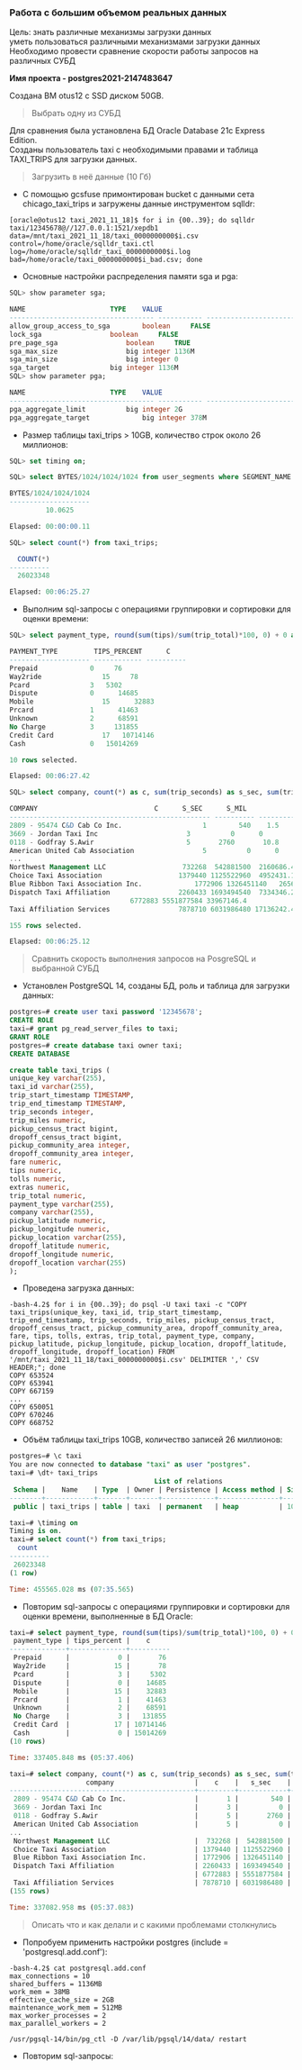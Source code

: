 ### Работа с большим объемом реальных данных

Цель:
знать различные механизмы загрузки данных  
уметь пользоваться различными механизмами загрузки данных  
Необходимо провести сравнение скорости работы запросов на различных СУБД

<b>Имя проекта - postgres2021-2147483647</b>

Создана ВМ otus12 с SSD диском 50GB.

>Выбрать одну из СУБД  

Для сравнения была установлена БД Oracle Database 21c Express Edition.  
Созданы пользователь taxi с необходимыми правами и таблица TAXI_TRIPS для загрузки данных.  

>Загрузить в неё данные (10 Гб)  

- С помощью gcsfuse примонтирован bucket с данными сета chicago_taxi_trips и загружены данные инструментом sqlldr:  
```console
[oracle@otus12 taxi_2021_11_18]$ for i in {00..39}; do sqlldr taxi/12345678@//127.0.0.1:1521/xepdb1 data=/mnt/taxi_2021_11_18/taxi_0000000000$i.csv control=/home/oracle/sqlldr_taxi.ctl log=/home/oracle/sqlldr_taxi_0000000000$i.log bad=/home/oracle/taxi_0000000000$i_bad.csv; done
```
- Основные настройки распределения памяти sga и pga:
```sql
SQL> show parameter sga;

NAME				     TYPE	 VALUE
------------------------------------ ----------- ------------------------------
allow_group_access_to_sga	     boolean	 FALSE
lock_sga			     boolean	 FALSE
pre_page_sga			     boolean	 TRUE
sga_max_size			     big integer 1136M
sga_min_size			     big integer 0
sga_target			     big integer 1136M
SQL> show parameter pga;

NAME				     TYPE	 VALUE
------------------------------------ ----------- ------------------------------
pga_aggregate_limit		     big integer 2G
pga_aggregate_target		     big integer 378M
```
- Размер таблицы taxi_trips > 10GB, количество строк около 26 миллионов:
```sql
SQL> set timing on;

SQL> select BYTES/1024/1024/1024 from user_segments where SEGMENT_NAME = 'TAXI_TRIPS';

BYTES/1024/1024/1024
--------------------
         10.0625

Elapsed: 00:00:00.11

SQL> select count(*) from taxi_trips;

  COUNT(*)
----------
  26023348

Elapsed: 00:06:25.27
```
- Выполним sql-запросы с операциями группировки и сортировки для оценки времени:
```sql
SQL> select payment_type, round(sum(tips)/sum(trip_total)*100, 0) + 0 as tips_percent, count(*) as c from taxi_trips group by payment_type order by 3;

PAYMENT_TYPE	     TIPS_PERCENT	   C
-------------------- ------------ ----------
Prepaid 			0	  76
Way2ride		       15	  78
Pcard				3	5302
Dispute 			0      14685
Mobile			       15      32883
Prcard				1      41463
Unknown 			2      68591
No Charge			3     131855
Credit Card		       17   10714146
Cash				0   15014269

10 rows selected.

Elapsed: 00:06:27.42

SQL> select company, count(*) as c, sum(trip_seconds) as s_sec, sum(trip_miles) as s_mil from taxi_trips group by company order by 2;

COMPANY 						    C	   S_SEC      S_MIL
-------------------------------------------------- ---------- ---------- ----------
2809 - 95474 C&D Cab Co Inc.				    1	     540	1.5
3669 - Jordan Taxi Inc					    3	       0	  0
0118 - Godfray S.Awir					    5	    2760       10.8
American United Cab Association 			    5	       0	  0
...
Northwest Management LLC			       732268  542881500  2160686.4
Choice Taxi Association 			      1379440 1125522960  4952431.1
Blue Ribbon Taxi Association Inc.		      1772906 1326451140   265605.1
Dispatch Taxi Affiliation			      2260433 1693494540  7334346.2
						      6772883 5551877584 33967146.4
Taxi Affiliation Services			      7878710 6031986480 17136242.4

155 rows selected.

Elapsed: 00:06:25.12
```
>Сравнить скорость выполнения запросов на PosgreSQL и выбранной СУБД
- Установлен PostgreSQL 14, созданы БД, роль и таблица для загрузки данных:
```sql
postgres=# create user taxi password '12345678';
CREATE ROLE
taxi=# grant pg_read_server_files to taxi;
GRANT ROLE
postgres=# create database taxi owner taxi;
CREATE DATABASE
```

```sql
create table taxi_trips (
unique_key varchar(255),
taxi_id varchar(255),
trip_start_timestamp TIMESTAMP,
trip_end_timestamp TIMESTAMP,
trip_seconds integer,
trip_miles numeric,
pickup_census_tract bigint,
dropoff_census_tract bigint,
pickup_community_area integer,
dropoff_community_area integer,
fare numeric, 
tips numeric,
tolls numeric,
extras numeric,
trip_total numeric,
payment_type varchar(255),
company varchar(255), 
pickup_latitude numeric,
pickup_longitude numeric,
pickup_location varchar(255), 
dropoff_latitude numeric, 
dropoff_longitude numeric, 
dropoff_location varchar(255)
);
```
- Проведена загрузка данных:
```console
-bash-4.2$ for i in {00..39}; do psql -U taxi taxi -c "COPY taxi_trips(unique_key, taxi_id, trip_start_timestamp, trip_end_timestamp, trip_seconds, trip_miles, pickup_census_tract, dropoff_census_tract, pickup_community_area, dropoff_community_area, fare, tips, tolls, extras, trip_total, payment_type, company, pickup_latitude, pickup_longitude, pickup_location, dropoff_latitude, dropoff_longitude, dropoff_location) FROM '/mnt/taxi_2021_11_18/taxi_0000000000$i.csv' DELIMITER ',' CSV HEADER;"; done
COPY 653524
COPY 653941
COPY 667159
...
COPY 650051
COPY 670246
COPY 668752
```
- Объём таблицы taxi_trips 10GB, количество записей 26 миллионов:
```sql
postgres=# \c taxi 
You are now connected to database "taxi" as user "postgres".
taxi=# \dt+ taxi_trips
                                    List of relations
 Schema |    Name    | Type  | Owner | Persistence | Access method | Size  | Description 
--------+------------+-------+-------+-------------+---------------+-------+-------------
 public | taxi_trips | table | taxi  | permanent   | heap          | 10 GB | 

taxi=# \timing on
Timing is on.
taxi=# select count(*) from taxi_trips;
  count   
----------
 26023348
(1 row)

Time: 455565.028 ms (07:35.565)
```
- Повторим sql-запросы с операциями группировки и сортировки для оценки времени, выполненные в БД Oracle:
```sql
taxi=# select payment_type, round(sum(tips)/sum(trip_total)*100, 0) + 0 as tips_percent, count(*) as c from taxi_trips group by payment_type order by 3;
 payment_type | tips_percent |    c     
--------------+--------------+----------
 Prepaid      |            0 |       76
 Way2ride     |           15 |       78
 Pcard        |            3 |     5302
 Dispute      |            0 |    14685
 Mobile       |           15 |    32883
 Prcard       |            1 |    41463
 Unknown      |            2 |    68591
 No Charge    |            3 |   131855
 Credit Card  |           17 | 10714146
 Cash         |            0 | 15014269
(10 rows)

Time: 337405.848 ms (05:37.406)

taxi=# select company, count(*) as c, sum(trip_seconds) as s_sec, sum(trip_miles) as s_mil from taxi_trips group by company order by 2;
                   company                    |    c    |   s_sec    |    s_mil    
----------------------------------------------+---------+------------+-------------
 2809 - 95474 C&D Cab Co Inc.                 |       1 |        540 |         1.5
 3669 - Jordan Taxi Inc                       |       3 |          0 |           0
 0118 - Godfray S.Awir                        |       5 |       2760 |        10.8
 American United Cab Association              |       5 |          0 |           0
...
 Northwest Management LLC                     |  732268 |  542881500 |   2160686.4
 Choice Taxi Association                      | 1379440 | 1125522960 |   4952431.1
 Blue Ribbon Taxi Association Inc.            | 1772906 | 1326451140 |    265605.1
 Dispatch Taxi Affiliation                    | 2260433 | 1693494540 |   7334346.2
                                              | 6772883 | 5551877584 | 33967146.42
 Taxi Affiliation Services                    | 7878710 | 6031986480 |  17136242.4
(155 rows)

Time: 337082.958 ms (05:37.083)
```
>Описать что и как делали и с какими проблемами столкнулись
- Попробуем применить настройки postgres (include = 'postgresql.add.conf'):
```console
-bash-4.2$ cat postgresql.add.conf 
max_connections = 10
shared_buffers = 1136MB
work_mem = 38MB
effective_cache_size = 2GB
maintenance_work_mem = 512MB
max_worker_processes = 2
max_parallel_workers = 2

/usr/pgsql-14/bin/pg_ctl -D /var/lib/pgsql/14/data/ restart
```
- Повторим sql-запросы:
```sql

```